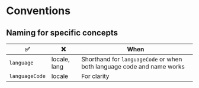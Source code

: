 # Conventions

## Naming for specific concepts

|✅|❌|When|
|-|-|-|
|`language`|locale, lang|Shorthand for `languageCode` or when both language code and name works|
|`languageCode`|locale|For clarity|
